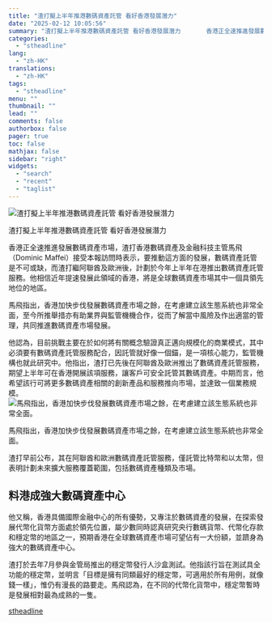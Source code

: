 ```yaml
---
title: "渣打擬上半年推港數碼資產託管 看好香港發展潛力"
date: "2025-02-12 10:05:56"
summary: "渣打擬上半年推港數碼資產託管 看好香港發展潛力       香港正全速推進發展數碼資產市場，..."
categories:
  - "stheadline"
lang:
  - "zh-HK"
translations:
  - "zh-HK"
tags:
  - "stheadline"
menu: ""
thumbnail: ""
lead: ""
comments: false
authorbox: false
pager: true
toc: false
mathjax: false
sidebar: "right"
widgets:
  - "search"
  - "recent"
  - "taglist"
---
```


![渣打擬上半年推港數碼資產託管 看好香港發展潛力](https://image.stheadline.com/f/680p0/0x0/100/none/a0dfc8b294a4b18ed0d07adc6368871e/stheadline/inewsmedia/20250212/_2025021209590462488.jpg)

渣打擬上半年推港數碼資產託管 看好香港發展潛力




香港正全速推進發展數碼資產市場，渣打香港數碼資產及金融科技主管馬飛（Dominic Maffei）接受本報訪問時表示，要推動這方面的發展，數碼資產託管是不可或缺，而渣打繼阿聯酋及歐洲後，計劃於今年上半年在港推出數碼資產託管服務。他相信近年提速發展此領域的香港，將是全球數碼資產市場其中一個具領先地位的地區。

馬飛指出，香港加快步伐發展數碼資產市場之餘，在考慮建立該生態系統也非常全面，至今所推舉措亦有助業界與監管機機合作，從而了解當中風險及作出適當的管理，共同推進數碼資產市場發展。

他認為，目前挑戰主要在於如何將有關概念驗證真正邁向規模化的商業模式，其中必須要有數碼資產託管服務配合，因託管就好像一個錨，是一項核心能力，監管機構也就此研究中。他指出，渣打已先後在阿聯酋及歐洲推出了數碼資產託管服務，期望上半年可在香港開展該項服務，讓客戶可安全託管其數碼資產。中期而言，他希望該行可將更多數碼資產相關的創新產品和服務推向市場，並達致一個業務規模。
 ![馬飛指出，香港加快步伐發展數碼資產市場之餘，在考慮建立該生態系統也非常全面。](https://image.hkhl.hk/f/1024p0/0x0/100/none/0be5f3ff5fd4750924510a77108d4a5f/2025-02/BY250110DM008.jpg)


馬飛指出，香港加快步伐發展數碼資產市場之餘，在考慮建立該生態系統也非常全面。




渣打早前公布，其在阿聯酋和歐洲數碼資產託管服務，僅託管比特幣和以太幣，但表明計劃未來擴大服務覆蓋範圍，包括數碼資產種類及市場。

料港成強大數碼資產中心
-----------

他又稱，香港具備國際金融中心的所有優勢，又專注於數碼資產的發展，在探索發展代幣化貨幣方面處於領先位置，屬少數同時認真研究央行數碼貨幣、代幣化存款和穩定幣的地區之一，預期香港在全球數碼資產市場可望佔有一大份額，並躋身為強大的數碼資產中心。

渣打於去年7月參與金管局推出的穩定幣發行人沙盒測試。他指該行旨在測試具全功能的穩定幣，並明言「目標是擁有同類最好的穩定幣，可適用於所有用例，就像錢一樣」，惟仍有漫長的路要走。馬飛認為，在不同的代幣化貨幣中，穩定幣暫時是發展相對最為成熟的一隻。

[stheadline](https://std.stheadline.com/realtime/article/2052250/即時-財經-渣打擬上半年推港數碼資產託管-看好香港發展潛力)
